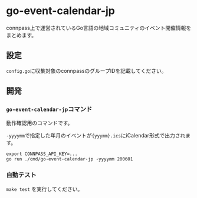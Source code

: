 # go-event-calendar-jp

connpass上で運営されているGo言語の地域コミュニティのイベント開催情報をまとめます。

## 設定

`config.go`に収集対象のconnpassのグループIDを記載してください。

## 開発

### `go-event-calendar-jp`コマンド

動作確認用のコマンドです。

`-yyyymm`で指定した年月のイベントが`{yyymm}.ics`にiCalendar形式で出力されます。

```
export CONNPASS_API_KEY=...
go run ./cmd/go-event-calendar-jp -yyyymm 200601
```

### 自動テスト

`make test` を実行してください。
